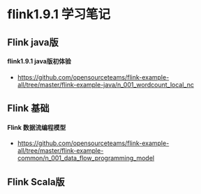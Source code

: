 # flink1.9.1 学习笔记

## Flink java版
#### flink1.9.1 java版初体验
- https://github.com/opensourceteams/flink-example-all/tree/master/flink-example-java/n_001_wordcount_local_nc


## Flink 基础
#### Flink 数据流编程模型
- https://github.com/opensourceteams/flink-example-all/tree/master/flink-example-common/n_001_data_flow_programming_model



## Flink  Scala版